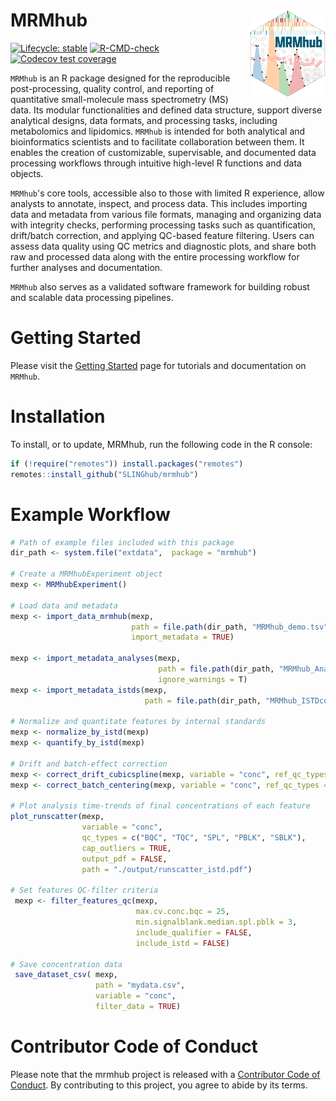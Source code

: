 # MRMhub <a href="https://slinghub.github.io/mrmhub/"><img src="man/figures/logo.svg" align="right" height="139" alt="mrmhub website" /></a>

<!-- badges: start -->

[![Lifecycle: stable](https://img.shields.io/badge/lifecycle-stable-brightgreen.svg)](https://lifecycle.r-lib.org/articles/stages.html)
[![R-CMD-check](https://github.com/SLINGhub/mrmhub/actions/workflows/R-CMD-check.yaml/badge.svg)](https://github.com/SLINGhub/mrmhub/actions/workflows/R-CMD-check.yaml)
[![Codecov test coverage](https://codecov.io/gh/slinghub/mrmhub/branch/main/graph/badge.svg)](https://app.codecov.io/gh/slinghub/mrmhub?branch=main)

<!-- badges: end -->


`MRMhub` is an R package designed for the reproducible post-processing,
quality control, and reporting of quantitative small-molecule mass
spectrometry (MS) data. Its modular functionalities and defined data
structure, support diverse analytical designs, data formats, and
processing tasks, including metabolomics and lipidomics. `MRMhub` is
intended for both analytical and bioinformatics scientists and to
facilitate collaboration between them. It enables the creation of
customizable, supervisable, and documented data processing workflows
through intuitive high-level R functions and data objects.

`MRMhub`'s core tools, accessible also to those with limited R
experience, allow analysts to annotate, inspect, and process data. This
includes importing data and metadata from various file formats, managing
and organizing data with integrity checks, performing processing tasks
such as quantification, drift/batch correction, and applying QC-based
feature filtering. Users can assess data quality using QC metrics and
diagnostic plots, and share both raw and processed data along with the
entire processing workflow for further analyses and documentation.

`MRMhub` also serves as a validated software framework for building robust and 
scalable data processing pipelines.

# Getting Started
Please visit the [Getting Started](https://slinghub.github.io/mrmhub/articles/00_get_started.html) page for tutorials and documentation on `MRMhub`.

#  Installation
To install, or to update, MRMhub, run the following code in the R console:
``` r
if (!require("remotes")) install.packages("remotes")
remotes::install_github("SLINGhub/mrmhub")
```

#  Example Workflow

``` r
# Path of example files included with this package
dir_path <- system.file("extdata",  package = "mrmhub")

# Create a MRMhubExperiment object
mexp <- MRMhubExperiment()

# Load data and metadata
mexp <- import_data_mrmhub(mexp,
                           path = file.path(dir_path, "MRMhub_demo.tsv"),
                           import_metadata = TRUE)

mexp <- import_metadata_analyses(mexp, 
                                 path = file.path(dir_path, "MRMhub_AnalysesAnnot.csv"), 
                                 ignore_warnings = T)
mexp <- import_metadata_istds(mexp, 
                              path = file.path(dir_path, "MRMhub_ISTDconc.csv"))

# Normalize and quantitate features by internal standards
mexp <- normalize_by_istd(mexp)
mexp <- quantify_by_istd(mexp)

# Drift and batch-effect correction
mexp <- correct_drift_cubicspline(mexp, variable = "conc", ref_qc_types = "BQC")
mexp <- correct_batch_centering(mexp, variable = "conc", ref_qc_types = "BQC")

# Plot analysis time-trends of final concentrations of each feature 
plot_runscatter(mexp,
                variable = "conc",
                qc_types = c("BQC", "TQC", "SPL", "PBLK", "SBLK"),
                cap_outliers = TRUE,
                output_pdf = FALSE,
                path = "./output/runscatter_istd.pdf")

# Set features QC-filter criteria   
 mexp <- filter_features_qc(mexp,
                            max.cv.conc.bqc = 25,
                            min.signalblank.median.spl.pblk = 3,
                            include_qualifier = FALSE,
                            include_istd = FALSE)
 
# Save concentration data
 save_dataset_csv( mexp, 
                   path = "mydata.csv", 
                   variable = "conc", 
                   filter_data = TRUE)
```

# Contributor Code of Conduct

Please note that the mrmhub project is released with a [Contributor Code
of
Conduct](https://contributor-covenant.org/version/2/0/CODE_OF_CONDUCT.html).
By contributing to this project, you agree to abide by its terms.
